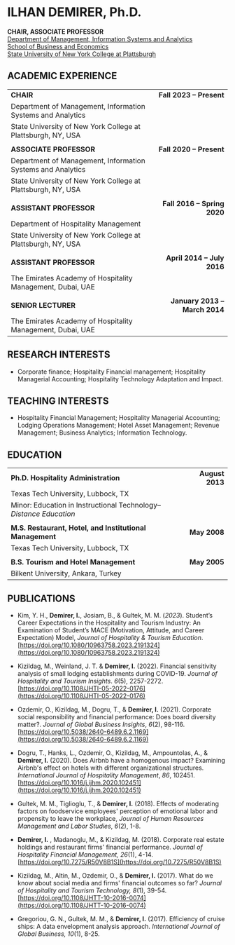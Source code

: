 # ILHAN DEMIRER, Ph.D.

**CHAIR, ASSOCIATE PROFESSOR**  
[Department of Management, Information Systems and Analytics](https://www.plattsburgh.edu/academics/schools/business-economics/misa/index.html)  
[School of Business and Economics](https://www.plattsburgh.edu/academics/schools/business-economics/)  
[State University of New York College at Plattsburgh](https://www.plattsburgh.edu/)

## ACADEMIC EXPERIENCE

|                                                              |                               |
| ------------------------------------------------------------ | ----------------------------: |
| **CHAIR**                                                    |       **Fall 2023 – Present** |
| Department of Management, Information Systems and Analytics  |                               |
| State University of New York College at Plattsburgh, NY, USA |                               |
|                                                              |                               |
| **ASSOCIATE PROFESSOR**                                      |       **Fall 2020 – Present** |
| Department of Management, Information Systems and Analytics  |                               |
| State University of New York College at Plattsburgh, NY, USA |                               |
|                                                              |                               |
| **ASSISTANT PROFESSOR**                                      |   **Fall 2016 – Spring 2020** |
| Department of Hospitality Management                         |                               |
| State University of New York College at Plattsburgh, NY, USA |                               |
|                                                              |                               |
| **ASSISTANT PROFESSOR**                                      |    **April 2014 – July 2016** |
| The Emirates Academy of Hospitality Management, Dubai, UAE   |                               |
|                                                              |                               |
| **SENIOR LECTURER**                                          | **January 2013 – March 2014** |
| The Emirates Academy of Hospitality Management, Dubai, UAE   |                               |

## RESEARCH INTERESTS

- Corporate finance; Hospitality Financial management; Hospitality Managerial Accounting; Hospitality Technology Adaptation and Impact.

## TEACHING INTERESTS

- Hospitality Financial Management; Hospitality Managerial Accounting; Lodging Operations Management; Hotel Asset Management; Revenue Management; Business Analytics; Information Technology.

## EDUCATION

|                                                                   |                 |
| ----------------------------------------------------------------- | --------------: |
| **Ph.D. Hospitality Administration**                              | **August 2013** |
| Texas Tech University, Lubbock, TX                                |                 |
| Minor: Education in Instructional Technology–_Distance Education_ |                 |
|                                                                   |                 |
| **M.S. Restaurant, Hotel, and Institutional Management**          |    **May 2008** |
| Texas Tech University, Lubbock, TX                                |                 |
|                                                                   |                 |
| **B.S. Tourism and Hotel Management**                             |    **May 2005** |
| Bilkent University, Ankara, Turkey                                |                 |

## PUBLICATIONS

- Kim, Y. H., **Demirer, I.**, Josiam, B., &amp; Gultek, M. M. (_2023_). Student’s Career Expectations in the Hospitality and Tourism Industry: An Examination of Student’s MACE (Motivation, Attitude, and Career Expectation) Model, _Journal of Hospitality &amp; Tourism Education_. [https://doi.org/10.1080/10963758.2023.2191324](https://doi.org/10.1080/10963758.2023.2191324)

- Kizildag, M., Weinland, J. T. &amp; **Demirer, I.** (2022). Financial sensitivity analysis of small lodging establishments during COVID-19. _Journal of Hospitality and Tourism Insights_. _6_(5), 2257-2272. [https://doi.org/10.1108/JHTI-05-2022-0176](https://doi.org/10.1108/JHTI-05-2022-0176)

- Ozdemir, O., Kizildag, M., Dogru, T., &amp; **Demirer, I.** (2021). Corporate social responsibility and financial performance: Does board diversity matter?. _Journal of Global Business Insights_, _6_(2), 98-116. [https://doi.org/10.5038/2640-6489.6.2.1169](https://doi.org/10.5038/2640-6489.6.2.1169)

- Dogru, T., Hanks, L., Ozdemir, O., Kizildag, M., Ampountolas, A., &amp; **Demirer, I.** (2020). Does Airbnb have a homogenous impact? Examining Airbnb&#39;s effect on hotels with different organizational structures. _International Journal of Hospitality Management_, _86_, 102451. [https://doi.org/10.1016/j.ijhm.2020.102451](https://doi.org/10.1016/j.ijhm.2020.102451)

- Gultek, M. M., Tiglioglu, T., &amp; **Demirer, I.** (2018). Effects of moderating factors on foodservice employees&#39; perception of emotional labor and propensity to leave the workplace, _Journal of Human Resources Management and Labor Studies_, _6_(2), 1-8.

- **Demirer, I.** , Madanoglu, M., &amp; Kizildag, M. (2018). Corporate real estate holdings and restaurant firms&#39; financial performance. _Journal of Hospitality Financial Management, 26_(1), 4-14. [https://doi.org/10.7275/R50V8B1S](https://doi.org/10.7275/R50V8B1S)

- Kizildag, M., Altin, M., Ozdemir, O., &amp; **Demirer, I.** (2017). What do we know about social media and firms&#39; financial outcomes so far? _Journal of Hospitality and Tourism Technology, 8_(1), 39-54. [https://doi.org/10.1108/JHTT-10-2016-0074](https://doi.org/10.1108/JHTT-10-2016-0074)

- Gregoriou, G. N., Gultek, M. M., &amp; **Demirer, I.** (2017). Efficiency of cruise ships: A data envelopment analysis approach. _International Journal of Global Business, 10_(1), 8-25.
